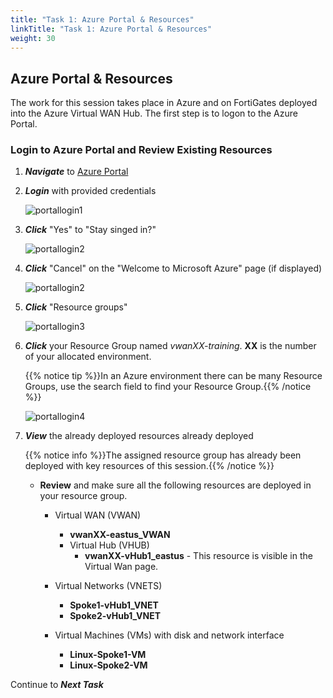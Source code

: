 ```yaml
---
title: "Task 1: Azure Portal & Resources"
linkTitle: "Task 1: Azure Portal & Resources"
weight: 30
---
```


## Azure Portal & Resources

The work for this session takes place in Azure and on FortiGates deployed into the Azure Virtual WAN Hub. The first step is to logon to the Azure Portal.

### Login to Azure Portal and Review Existing Resources

1. ***Navigate*** to [Azure Portal](https://portal.azure.com)
1. ***Login*** with provided credentials

    ![portallogin1](../images/portallogin1.png)

1. ***Click*** "Yes" to "Stay singed in?"

    ![portallogin2](../images/portallogin2.png)

1. ***Click*** "Cancel" on the "Welcome to Microsoft Azure" page (if displayed)

    ![portallogin2](../images/portallogin2.jpg)

1. ***Click*** "Resource groups"

    ![portallogin3](../images/portallogin3.png)

1. ***Click*** your Resource Group named *vwanXX-training*. **XX** is the number of your allocated environment.

    {{% notice tip %}}In an Azure environment there can be many Resource Groups, use the search field to find your Resource Group.{{% /notice %}}

    ![portallogin4](../images/portallogin4.png)

1. ***View*** the already deployed resources already deployed

    {{% notice info %}}The assigned resource group has already been deployed with key resources of this session.{{% /notice %}}

    - **Review** and make sure all the following resources are deployed in your resource group.
      - Virtual WAN (VWAN)
        - **vwanXX-eastus_VWAN**
        - Virtual Hub (VHUB)
          - **vwanXX-vHub1_eastus** - This resource is visible in the Virtual Wan page.

      - Virtual Networks (VNETS)
        - **Spoke1-vHub1_VNET**
        - **Spoke2-vHub1_VNET**

      - Virtual Machines (VMs) with disk and network interface
        - **Linux-Spoke1-VM**
        - **Linux-Spoke2-VM**

Continue to ***Next Task***

